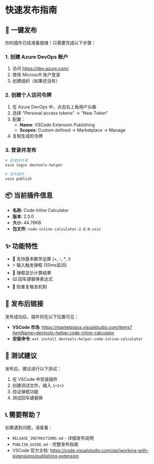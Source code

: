 # 快速发布指南

## 🚀 一键发布

你的插件已经准备就绪！只需要完成以下步骤：

### 1. 创建 Azure DevOps 账户
1. 访问 https://dev.azure.com/
2. 使用 Microsoft 账户登录
3. 创建组织（如果还没有）

### 2. 创建个人访问令牌
1. 在 Azure DevOps 中，点击右上角用户头像
2. 选择 "Personal access tokens" → "New Token"
3. 配置：
   - **Name**: VSCode Extension Publishing
   - **Scopes**: Custom defined → Marketplace → Manage
4. 复制生成的令牌

### 3. 登录并发布
```bash
# 登录发布者
vsce login devtools-helper

# 发布插件
vsce publish
```

## 📦 当前插件信息

- **名称**: Code Inline Calculator
- **版本**: 2.0.0
- **大小**: 44.76KB
- **包文件**: `code-inline-calculator-2.0.0.vsix`

## ✨ 功能特性

- 🔢 支持基本数学运算 (+, -, *, /)
- ⚡ 输入触发弹框 (50ms延迟)
- 🎯 弹框显示计算结果
- ⌨️ 回车键替换表达式
- 🚫 防重复触发机制

## 📱 发布后链接

发布成功后，插件将在以下位置可见：
- **VSCode 市场**: https://marketplace.visualstudio.com/items?itemName=devtools-helper.code-inline-calculator
- **安装命令**: `ext install devtools-helper.code-inline-calculator`

## 🎯 测试建议

发布后，建议进行以下测试：
1. 在 VSCode 中安装插件
2. 创建测试文件，输入 `1+2+3`
3. 验证弹框功能
4. 测试回车键替换

## 📞 需要帮助？

如果遇到问题，请查看：
- `RELEASE_INSTRUCTIONS.md` - 详细发布说明
- `PUBLISH_GUIDE.md` - 完整发布指南
- VSCode 官方文档: https://code.visualstudio.com/api/working-with-extensions/publishing-extension

